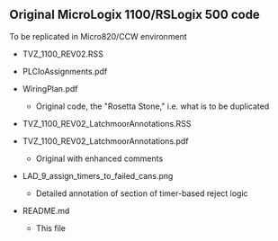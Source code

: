 ## Original MicroLogix 1100/RSLogix 500 code

To be replicated in Micro820/CCW environment

- TVZ_1100_REV02.RSS
- PLCIoAssignments.pdf
- WiringPlan.pdf
  - Original code, the "Rosetta Stone," i.e. what is to be duplicated

- TVZ_1100_REV02_LatchmoorAnnotations.RSS
- TVZ_1100_REV02_LatchmoorAnnotations.pdf
  - Original with enhanced comments

- LAD_9_assign_timers_to_failed_cans.png
  - Detailed annotation of section of timer-based reject logic

- README.md
  - This file
